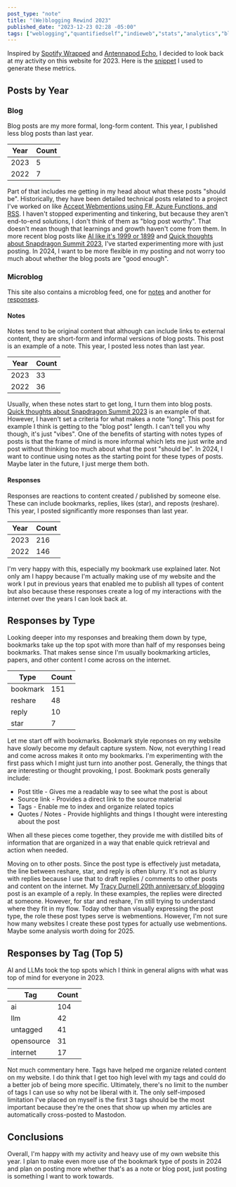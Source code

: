 ```yaml
---
post_type: "note" 
title: "(We)blogging Rewind 2023"
published_date: "2023-12-23 02:28 -05:00"
tags: ["weblogging","quantifiedself","indieweb","stats","analytics","blog","blogging","internet","opensource","community","selfhost","fsharp","spotify","antennapod","microblog", "analytics","pkm","personalknowledgemanagement"]
---
```


Inspired by [Spotify Wrapped](/notes/spotify-wrapped-2023) and [Antennapod Echo](/notes/antennapod-echo-2023), I decided to look back at my activity on this website for 2023. Here is the [snippet](/resources/snippets/lqdev-me-website-post-metrics) I used to generate these metrics. 

## Posts by Year

### Blog

Blog posts are my more formal, long-form content. This year, I published less blog posts than last year.

| Year | Count |
| --- | --- |
| 2023 | 5 |
| 2022 | 7 |

Part of that includes me getting in my head about what these posts "should be". Historically, they have been detailed technical posts related to a project I've worked on like [Accept Webmentions using F#, Azure Functions, and RSS](/posts/receive-webmentions-fsharp-az-functions-fsadvent). I haven't stopped experimenting and tinkering, but because they aren't end-to-end solutions, I don't think of them as "blog post worthy". That doesn't mean though that learnings and growth haven't come from them. In more recent blog posts like [AI like it's 1999 or 1899](/posts/ai-1999-1899) and [Quick thoughts about Snapdragon Summit 2023](/posts/quick-thoughts-snapdragon-summit-2023), I've started experimenting more with just posting. In 2024, I want to be more flexible in my posting and not worry too much about whether the blog posts are "good enough".

### Microblog

This site also contains a microblog feed, one for [notes](/feed) and another for [responses](/feed/responses). 

#### Notes

Notes tend to be original content that although can include links to external content, they are short-form and informal versions of blog posts. This post is an example of a note. This year, I posted less notes than last year. 

| Year | Count |
| --- | --- |
| 2023 | 33 |
| 2022 | 36 |

Usually, when these notes start to get long, I turn them into blog posts. [Quick thoughts about Snapdragon Summit 2023](/posts/quick-thoughts-snapdragon-summit-2023) is an example of that. However, I haven't set a criteria for what makes a note "long". This post for example I think is getting to the "blog post" length. I can't tell you why though, it's just "vibes". One of the benefits of starting with notes types of posts is that the frame of mind is more informal which lets me just write and post without thinking too much about what the post "should be". In 2024, I want to continue using notes as the starting point for these types of posts. Maybe later in the future, I just merge them both. 

#### Responses

Responses are reactions to content created / published by someone else. These can include bookmarks, replies, likes (star), and reposts (reshare). This year, I posted significantly more responses than last year.

| Year | Count |
| --- | --- |
| 2023 | 216 |
| 2022 | 146 |

I'm very happy with this, especially my bookmark use explained later. Not only am I happy because I'm actually making use of my website and the work I put in previous years that enabled me to publish all types of content but also because these responses create a log of my interactions with the internet over the years I can look back at. 

## Responses by Type

Looking deeper into my responses and breaking them down by type, bookmarks take up the top spot with more than half of my responses being bookmarks. That makes sense since I'm usually bookmarking articles, papers, and other content I come across on the internet. 

| Type | Count |
| --- | --- |
| bookmark | 151 |
| reshare | 48 |
| reply | 10 |
| star | 7 |

Let me start off with bookmarks. Bookmark style reponses on my website have slowly become my default capture system. Now, not everything I read and come across makes it onto my bookmarks. I'm experimenting with the first pass which I might just turn into another post. Generally, the things that are interesting or thought provoking, I post. Bookmark posts generally include:

- Post title - Gives me a readable way to see what the post is about
- Source link - Provides a direct link to the source material
- Tags - Enable me to index and organize related topics
- Quotes / Notes - Provide highlights and things I thought were interesting about the post

When all these pieces come together, they provide me with distilled bits of information that are organized in a way that enable quick retrieval and action when needed.

Moving on to other posts. Since the post type is effectively just metadata, the line between reshare, star, and reply is often blurry. It's not as blurry with replies because I use that to draft replies / comments to other posts and content on the internet. My [Tracy Durnell 20th anniversary of blogging](/responses/tracy-durnell-20-blogging-anniversary) post is an example of a reply. In these examples, the replies were directed at someone. However, for star and reshare, I'm still trying to understand where they fit in my flow. Today other than visually expressing the post type, the role these post types serve is webmentions. However, I'm not sure how many websites I create these post types for actually use webmentions. Maybe some analysis worth doing for 2025. 

## Responses by Tag (Top 5)

AI and LLMs took the top spots which I think in general aligns with what was top of mind for everyone in 2023. 

| Tag | Count |
| --- | --- |
| ai | 104 |
| llm | 42 |
| untagged | 41 |
| opensource | 31 |
| internet | 17 |

Not much commentary here. Tags have helped me organize related content on my website. I do think that I get too high level with my tags and could do a better job of being more specific. Ultimately, there's no limit to the number of tags I can use so why not be liberal with it. The only self-imposed limitation I've placed on myself is the first 3 tags should be the most important because they're the ones that show up when my articles are automatically cross-posted to Mastodon. 

## Conclusions

Overall, I'm happy with my activity and heavy use of my own website this year. I plan to make even more use of the bookmark type of posts in 2024 and plan on posting more whether that's as a note or blog post, just posting is something I want to work towards. 